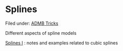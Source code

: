 #  Splines

Filed under: [ADMB Tricks][2]

Different aspects of spline models

[Splines I][1]
:  notes and examples related to cubic splines

[1]: splines
[2]: ./../
